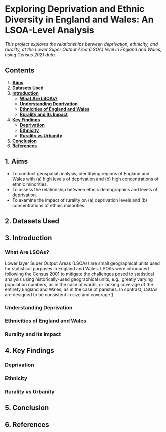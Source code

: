 # Exploring Deprivation and Ethnic Diversity in England and Wales: An LSOA-Level Analysis
*This project explores the relationships between deprivation, ethnicity, and rurality, at the Lower Super Output Area (LSOA) level in England and Wales, using Census 2021 data.*

## Contents
1. [**Aims**](#1-aims)
2. [**Datasets Used**](#2-datasets-used)
3. [**Introduction**](#3-introduction)
   - [**What Are LSOAs?**](#what-are-lsoas)
   - [**Understanding Deprivation**](#understanding-deprivation)
   - [**Ethnicities of England and Wales**](#ethnicities-of-england-and-wales)
   - [**Rurality and Its Impact**](#rurality-and-its-impact)
4. [**Key Findings**](#4-key-findings)
   - [**Deprivation**](#deprivation)
   - [**Ethnicity**](#ethnicity)
   - [**Rurality vs Urbanity**](#rurality-vs-urbanity)
5. [**Conclusion**](#5-conclusion)
6. [**References**](#references)

## 1. **Aims**
- To conduct geospatial analysis, identifying regions of England and Wales with (a) high levels of deprivation and (b) high concentrations of ethnic minorities.
- To assess the relationship between ethnic demographics and levels of deprivation.
- To examine the impact of rurality on (a) deprivation levels and (b) concentrations of ethnic minorities.

## 2. **Datasets Used**

## 3. **Introduction**

### **What Are LSOAs?**
Lower layer Super Output Areas (LSOAs) are small geographical units used for statistical purposes in England and Wales. LSOAs were introduced following the Census 2001 to mitigate the challenges posed to statistical analysis using historically-used geographical units, e.g., greatly varying population numbers, as in the case of wards, or lacking coverage of the entirety England and Wales, as in the case of parishes. In contrast, LSOAs are designed to be consistent in size and coverage [1] 

### **Understanding Deprivation**

### **Ethnicities of England and Wales**

### **Rurality and Its Impact**

## 4. **Key Findings**

### **Deprivation**

### **Ethnicity**

### **Rurality vs Urbanity**

## 5. **Conclusion**

## 6. **References**
[1]: http://google.com
